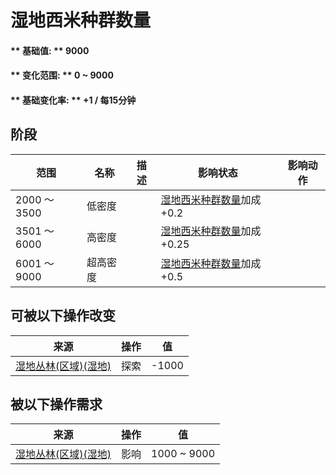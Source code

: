 # 湿地西米种群数量  
#### ** 基础值: ** 9000   
#### ** 变化范围: ** 0 ~ 9000  
#### ** 基础变化率: ** +1 / 每15分钟  
## 阶段  
范围  |  名称  |  描述  |  影响状态  |  影响动作  
----  |  ----  |  ----  |  ----  |  ----  
2000 ～ 3500  |  低密度  |    |  [湿地西米种群数量](Sago_WetlandsPop.md)加成+0.2  |    
3501 ～ 6000  |  高密度  |    |  [湿地西米种群数量](Sago_WetlandsPop.md)加成+0.25  |    
6001 ～ 9000  |  超高密度  |    |  [湿地西米种群数量](Sago_WetlandsPop.md)加成+0.5  |    
## 可被以下操作改变  
来源  |  操作  |  值  
----  |  ----  |  ----  
[湿地丛林(区域)(湿地)](Wetlands.md)  |  探索  |  -1000  
## 被以下操作需求  
来源  |  操作  |  值  
----  |  ----  |  ----  
[湿地丛林(区域)(湿地)](Wetlands.md)  |  影响  |  1000 ~ 9000  
